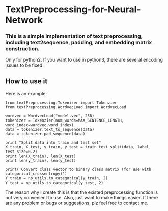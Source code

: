 # TextPreprocessing-for-Neural-Network
### This is a simple implementation of text preprocessing, including text2sequence, padding, and embedding matrix construction.

Only for python2. If you want to use in python3, there are several encoding issues to be fixed.

How to use it
------------------------
Here is an example:

```
from textPreprocessing.Tokenizer import Tokenzier
from textPreprocessing.WordvecLoad import WordvecLoad

wordvec = WordvecLoad("model.vec", 256)
tokenizer = Tokenzier(num_words=MAX_SENTENCE_LENGTH, word_index=wordvec.word_index)
data = tokenizer.text_to_sequence(data)
data = tokenizer.pad_sequence(data)

print "Split data into train and test set"
X_train, X_test, y_train, y_test = train_test_split(data, label, test_size=0.2)
print len(X_train), len(X_test)
print len(y_train), len(y_test)

print('Convert class vector to binary class matrix (for use with categorical_crossentropy)')
Y_train = np_utils.to_categorical(y_train, 2)
Y_test = np_utils.to_categorical(y_test, 2)
```


The reason why I create this is that the existed preprocessing function is not very convenient to use. Also, just want to make things easier. If there are any problem or bugs or suggestions, plz feel free to contact me.
